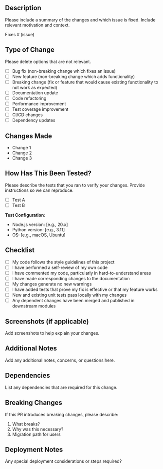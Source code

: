 ## Description

Please include a summary of the changes and which issue is fixed. Include relevant motivation and context.

Fixes # (issue)

## Type of Change

Please delete options that are not relevant.

- [ ] Bug fix (non-breaking change which fixes an issue)
- [ ] New feature (non-breaking change which adds functionality)
- [ ] Breaking change (fix or feature that would cause existing functionality to not work as expected)
- [ ] Documentation update
- [ ] Code refactoring
- [ ] Performance improvement
- [ ] Test coverage improvement
- [ ] CI/CD changes
- [ ] Dependency updates

## Changes Made

- Change 1
- Change 2
- Change 3

## How Has This Been Tested?

Please describe the tests that you ran to verify your changes. Provide instructions so we can reproduce.

- [ ] Test A
- [ ] Test B

**Test Configuration**:
- Node.js version: [e.g., 20.x]
- Python version: [e.g., 3.11]
- OS: [e.g., macOS, Ubuntu]

## Checklist

- [ ] My code follows the style guidelines of this project
- [ ] I have performed a self-review of my own code
- [ ] I have commented my code, particularly in hard-to-understand areas
- [ ] I have made corresponding changes to the documentation
- [ ] My changes generate no new warnings
- [ ] I have added tests that prove my fix is effective or that my feature works
- [ ] New and existing unit tests pass locally with my changes
- [ ] Any dependent changes have been merged and published in downstream modules

## Screenshots (if applicable)

Add screenshots to help explain your changes.

## Additional Notes

Add any additional notes, concerns, or questions here.

## Dependencies

List any dependencies that are required for this change.

## Breaking Changes

If this PR introduces breaking changes, please describe:

1. What breaks?
2. Why was this necessary?
3. Migration path for users

## Deployment Notes

Any special deployment considerations or steps required?
